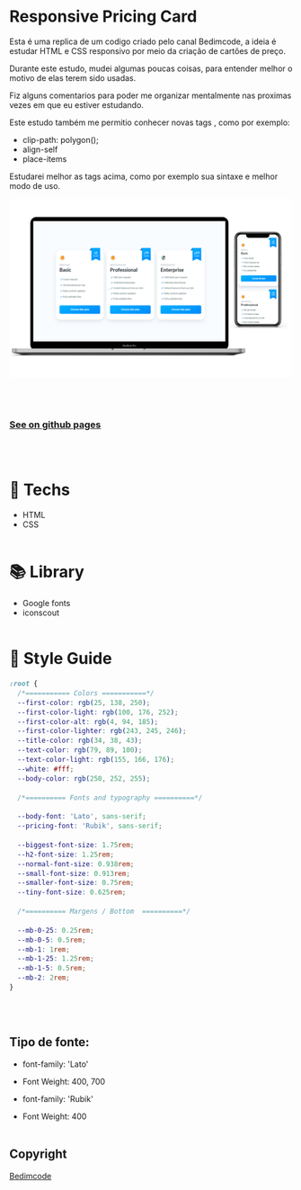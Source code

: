 # Responsive Pricing Card

Esta é uma replica de um codigo criado pelo canal Bedimcode, a ideia é estudar HTML e CSS responsivo por meio da criação de cartões de preço.

Durante este estudo, mudei algumas poucas coisas, para entender melhor o motivo de elas terem sido usadas.

Fiz alguns comentarios para poder me organizar mentalmente nas proximas vezes em que eu estiver estudando.

Este estudo também me permitio conhecer novas tags , como por exemplo:

- clip-path: polygon();
- align-self
- place-items

Estudarei melhor as tags acima, como por exemplo sua sintaxe e melhor modo de uso.

<p> 
<img src="./Assets/img/README.png"/>
</p>
<br/><br/>

### <a href="https://wesley-alexsander.github.io/Responsive-Pricing-Cards/">See on github pages</a>

<br/><br/>

# 🚀 **Techs**

- HTML
- CSS
  <br/><br/>

# 📚​ **Library**

- Google fonts
- iconscout
  <br/><br/>

# 🎨 **Style Guide**

```css
:root {
  /*=========== Colors ===========*/
  --first-color: rgb(25, 138, 250);
  --first-color-light: rgb(100, 176, 252);
  --first-color-alt: rgb(4, 94, 185);
  --first-color-lighter: rgb(243, 245, 246);
  --title-color: rgb(34, 38, 43);
  --text-color: rgb(79, 89, 100);
  --text-color-light: rgb(155, 166, 176);
  --white: #fff;
  --body-color: rgb(250, 252, 255);

  /*========== Fonts and typography ==========*/

  --body-font: 'Lato', sans-serif;
  --pricing-font: 'Rubik', sans-serif;

  --biggest-font-size: 1.75rem;
  --h2-font-size: 1.25rem;
  --normal-font-size: 0.938rem;
  --small-font-size: 0.913rem;
  --smaller-font-size: 0.75rem;
  --tiny-font-size: 0.625rem;

  /*========== Margens / Bottom  ==========*/

  --mb-0-25: 0.25rem;
  --mb-0-5: 0.5rem;
  --mb-1: 1rem;
  --mb-1-25: 1.25rem;
  --mb-1-5: 0.5rem;
  --mb-2: 2rem;
}
```

<br/><br/>

## **Tipo de fonte:**

- font-family: 'Lato'
- Font Weight: 400, 700

- font-family: 'Rubik'
- Font Weight: 400
  <br/><br/>

## **Copyright**

<a href="https://youtu.be/jE0A0w_jnf4?list=PLRcNKpORrIVOqfNQ24TXUSs8aePjJwCul" target="_blank">Bedimcode</a>
